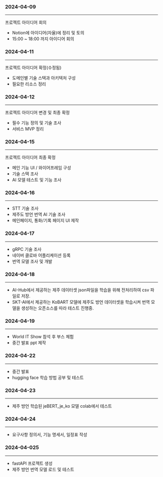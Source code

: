 ### 2024-04-09
---
  
프로젝트 아이디어 회의

- Notion에 아이디어(자율)에 정리 및 토의
- 15:00 ~ 18:00 까지 아이디어 회의


  
### 2024-04-11
---
  
프로젝트 아이디어 확정(수정됨)

- 도메인별 기술 스택과 아키텍처 구성
- 필요한 리소스 정리


  
### 2024-04-12
---
  
프로젝트 아이디어 변경 및 최종 확정

- 필수 기능 정의 및 기술 조사
- 서비스 MVP 정리

 
  
### 2024-04-15
---
  
프로젝트 아이디어 최종 확정

- 메인 기능 UI / 와이어프레임 구성
- 기술 스택 조사
- AI 모델 테스트 및 기능 조사


  
### 2024-04-16
---
  
- STT 기술 조사
- 제주도 방언 번역 AI 기술 조사  
- 메인페이지, 통화/기록 페이지 UI 제작
  
  
### 2024-04-17
---
- gRPC 기술 조사
- 네이버 클로바 어플리케이션 등록  
- 번역 모델 조사 및 개발


### 2024-04-18
---
- AI-Hub에서 제공하는 제주 데이터셋 json파일을 학습을 위해 전처리하여 csv 파일로 저장.
- SKT-AI에서 제공하는 KoBART 모델에 제주도 방언 데이터셋을 학습시켜 번역 모델을 생성하는 오픈소스를 따라 테스트 진행중. 


### 2024-04-19
---
- World IT Show 참석 후 부스 체험
- 중간 발표 ppt 제작

### 2024-04-22
---
- 중간 발표
- hugging face 학습 방법 공부 및 테스트

### 2024-04-23
---
- 제주 방언 학습된 jeBERT_je_ko 모델 colab에서 테스트


### 2024-04-24
---
- 요구사항 정의서, 기능 명세서, 일정표 작성

### 2024-04-025
---
- fastAPI 프로젝트 생성
- 제주 방언 번역 모델 로드 및 테스트
